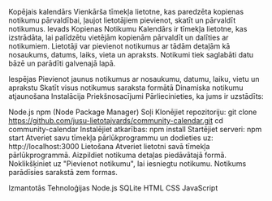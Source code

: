 Kopējais kalendārs
Vienkārša tīmekļa lietotne, kas paredzēta kopienas notikumu pārvaldībai, ļaujot lietotājiem pievienot, skatīt un pārvaldīt notikumus.
Ievads
Kopienas Notikumu Kalendārs ir tīmekļa lietotne, kas izstrādāta, lai palīdzētu vietējām kopienām pārvaldīt un dalīties ar notikumiem. Lietotāji var pievienot notikumus ar tādām detaļām kā nosaukums, datums, laiks, vieta un apraksts. Notikumi tiek saglabāti datu bāzē un parādīti galvenajā lapā.

Iespējas
Pievienot jaunus notikumus ar nosaukumu, datumu, laiku, vietu un aprakstu
Skatīt visus notikumus saraksta formātā
Dinamiska notikumu atjaunošana
Instalācija
Priekšnosacījumi
Pārliecinieties, ka jums ir uzstādīts:

Node.js
npm (Node Package Manager)
Soļi
Klonējiet repozitoriju:
git clone https://github.com/jusu-lietotajvards/community-calendar.git
cd community-calendar
Instalējiet atkarības:
npm install
Startējiet serveri:
npm start
Atveriet savu tīmekļa pārlūkprogrammu un dodieties uz:
http://localhost:3000
Lietošana
Atveriet lietotni savā tīmekļa pārlūkprogrammā.
Aizpildiet notikuma detaļas piedāvātajā formā.
Noklikšķiniet uz "Pievienot notikumu", lai iesniegtu notikumu.
Notikums parādīsies sarakstā zem formas.

Izmantotās Tehnoloģijas
Node.js
SQLite
HTML
CSS
JavaScript 

 
 
